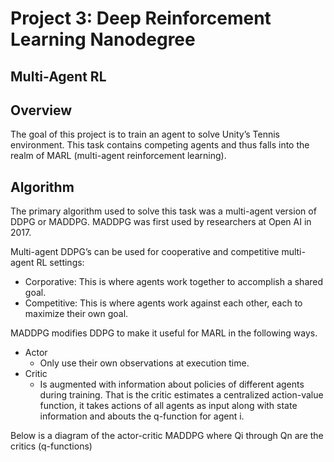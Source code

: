 # Project 3: Deep Reinforcement Learning Nanodegree

## Multi-Agent RL

## Overview 

The goal of this project is to train an agent to solve Unity’s Tennis environment. This task contains competing agents and thus falls into the realm of MARL (multi-agent reinforcement learning). 

## Algorithm 

The primary algorithm used to solve this task was a multi-agent version of DDPG or MADDPG. MADDPG was first used by researchers at Open AI in 2017. 

Multi-agent DDPG’s can be used for cooperative and competitive multi-agent RL settings:
* Corporative: This is where agents work together to accomplish a shared goal. 
* Competitive: This is where agents work against each other, each to maximize their own goal. 

MADDPG modifies DDPG to make it useful for MARL in the following ways.
* Actor
    * Only use their own observations at execution time. 
* Critic 
    * Is augmented with information about policies of different agents during training. That is the critic estimates a centralized action-value function, it takes actions of all agents as input along with state information and abouts the q-function for agent i. 

Below is a diagram of the actor-critic MADDPG where Qi through Qn are the critics (q-functions) 
